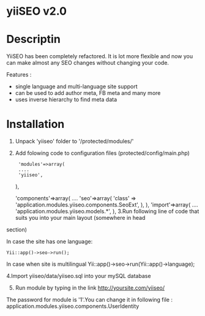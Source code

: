 yiiSEO v2.0
========

Descriptin
========

YiiSEO has been completely refactored. It is lot more flexible and now you can make almost any SEO changes without
changing your code.

Features :

- single language and multi-language site support
- can be used to add author meta, FB meta and many more
- uses inverse hierarchy to find meta data

Installation
=========

1. Unpack 'yiiseo' folder to '/protected/modules/'
2. Add folowing code to configuration files (protected/config/main.php)

        'modules'=>array(
	    ....
	    'yiiseo',
	),
	
	'components'=>array(
	    ....
	    'seo'=>array(
	        'class' => 'application.modules.yiiseo.components.SeoExt',
	    ),
	),
	'import'=>array(
	    ....
	    'application.modules.yiiseo.models.*',
	),
3.Run following line of code that suits you into your main layout (somewhere in head 

section)

In case the site has one language:

	Yii::app()->seo->run();

In case when site is multilingual
        Yii::app()->seo->run(Yii::app()->language);

4.Import yiiseo/data/yiiseo.sql into your mySQL database

5. Run module by typing in the link http://yoursite.com/yiiseo/

The password for module is '1'.You can change it in following file :
    application.modules.yiiseo.components.UserIdentity


    

